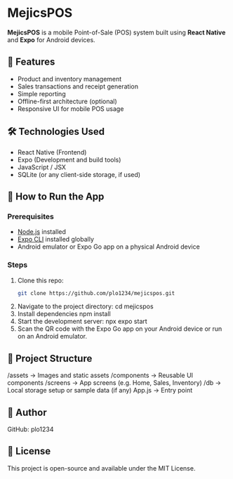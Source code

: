 # MejicsPOS

**MejicsPOS** is a mobile Point-of-Sale (POS) system built using **React Native** and **Expo** for Android devices.

## 📱 Features
- Product and inventory management
- Sales transactions and receipt generation
- Simple reporting
- Offline-first architecture (optional)
- Responsive UI for mobile POS usage

## 🛠️ Technologies Used
- React Native (Frontend)
- Expo (Development and build tools)
- JavaScript / JSX
- SQLite (or any client-side storage, if used)

## 🚀 How to Run the App

### Prerequisites
- [Node.js](https://nodejs.org/) installed
- [Expo CLI](https://docs.expo.dev/get-started/installation/) installed globally
- Android emulator or Expo Go app on a physical Android device

### Steps
1. Clone this repo:
   ```bash
   git clone https://github.com/plo1234/mejicspos.git
2. Navigate to the project directory:
   cd mejicspos
3. Install dependencies
   npm install
4. Start the development server:
   npx expo start
5. Scan the QR code with the Expo Go app on your Android device or run on an Android emulator.


## 📁 Project Structure
/assets         → Images and static assets
/components     → Reusable UI components
/screens        → App screens (e.g. Home, Sales, Inventory)
/db             → Local storage setup or sample data (if any)
App.js          → Entry point

## 📌 Author
GitHub: plo1234

## 📄 License
This project is open-source and available under the MIT License.




